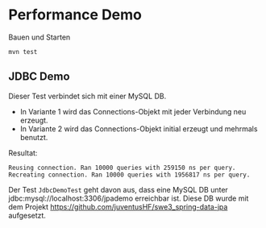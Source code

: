 # Performance Demo

Bauen und Starten

    mvn test

## JDBC Demo

Dieser Test verbindet sich mit einer MySQL DB.
- In Variante 1 wird das Connections-Objekt mit jeder Verbindung neu erzeugt.
- In Variante 2 wird das Connections-Objekt initial erzeugt und mehrmals benutzt.

Resultat:

    Reusing connection. Ran 10000 queries with 259150 ns per query.
    Recreating connection. Ran 10000 queries with 1956817 ns per query.


Der Test `JdbcDemoTest` geht davon aus, dass eine MySQL DB unter jdbc:mysql://localhost:3306/jpademo erreichbar ist.
Diese DB wurde mit dem Projekt https://github.com/juventusHF/swe3_spring-data-jpa aufgesetzt.

